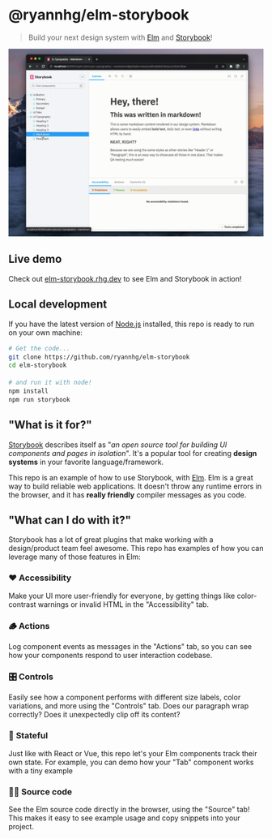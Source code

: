 # @ryannhg/elm-storybook
> Build your next design system with [Elm](https://elm-lang.org) and [Storybook](https://storybook.js.org)!

![Screenshot of Elm in Storybook](./.storybook/elm-storybook/demo.gif)

## Live demo

Check out [elm-storybook.rhg.dev](https://elm-storybook.rhg.dev/) to see Elm and Storybook in action!

## Local development

If you have the latest version of [Node.js](https://nodejs.org) installed, this repo is ready to run on your own machine:

```bash
# Get the code...
git clone https://github.com/ryannhg/elm-storybook
cd elm-storybook

# and run it with node!
npm install
npm run storybook
```

## "What is it for?"

[Storybook](https://storybook.js.org) describes itself as "_an open source tool for building UI components and pages in isolation_". It's a popular tool for creating __design systems__ in your favorite language/framework.

This repo is an example of how to use Storybook, with [Elm](https://elm-lang.org). Elm is a great way to build reliable web applications. It doesn't throw any runtime errors in the browser, and it has __really friendly__ compiler messages as you code.

## "What can I do with it?"

Storybook has a lot of great plugins that make working with a design/product team feel awesome. This repo has examples of how you can leverage many of those features in Elm:

### ❤️ __Accessibility__
Make your UI more user-friendly for everyone, by getting things like color-contrast warnings or invalid HTML in the "Accessibility" tab.

### 🪵 __Actions__ 
Log component events as messages in the "Actions" tab, so you can see how your components respond to user interaction codebase.

### 🎛 __Controls__
Easily see how a component performs with different size labels, color variations, and more using the "Controls" tab. Does our paragraph wrap correctly? Does it unexpectedly clip off its content?

### 💾 __Stateful__
Just like with React or Vue, this repo let's your Elm components track their own state. For example, you can demo how your "Tab" component works with a tiny example

### 👩‍💻 __Source code__
See the Elm source code directly in the browser, using the "Source" tab! This makes it easy to see example usage and copy snippets into your project.